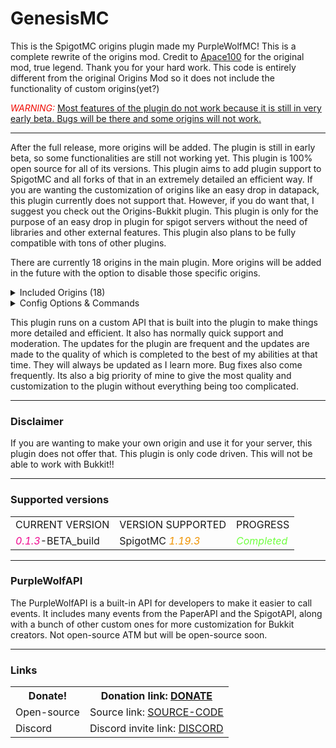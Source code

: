 <div class="markdown-body card"><div><div><div><h1>GenesisMC</h1>
<p>This is the SpigotMC origins plugin made my PurpleWolfMC!
This is a complete rewrite of the origins mod. Credit to <a href="https://modrinth.com/user/Apace" rel="noopener nofollow ugc">Apace100</a> for the original mod, true legend. Thank you for your hard work. This code is entirely different from the original Origins Mod so it does not include the functionality of custom origins(yet?)</p>
<p></p>
<p><font color="#f00900"><i>WARNING:</i></font> <u>Most features of the plugin do not work because it is still in very early beta. Bugs will be there and some origins will not work.</u></p>
<hr>
<p>After the full release, more origins will be added. The plugin is still in early beta, so some functionalities are still not working yet. This plugin is 100% open source for all of its versions. This plugin aims to add plugin support to SpigotMC and all forks of that in an extremely detailed an efficient way. If you are wanting the customization of origins like an easy drop in datapack, this plugin currently does not support that. However, if you do want that, I suggest you check out the Origins-Bukkit plugin. This plugin is only for the purpose of an easy drop in plugin for spigot servers without the need of libraries and other external features. This plugin also plans to be fully compatible with tons of other plugins.</p>
<p>There are currently 18 origins in the main plugin. More origins will be added in the future with the option to disable those specific origins.</p><details><summary>Included Origins (18)</summary>
<table>
<tbody>
<tr>
<th><pre><center><font color="#E000EE">   &lt;~~Origin~~&gt;   </font></center></pre></th>
<th><pre><center><font color="#3FD2E1">&lt;~~Abilities~~&gt;<center></center></font></center></pre></th>
<th><pre><center><font color="#3FD2E1">&lt;~~Weaknesses~~&gt;<center></center></font></center></pre></th>
<th><pre><center><font color="#3FD2E1">&lt;~~Description~~&gt;<center></center></font></center></pre></th>
</tr><tr>
<td><pre><h3><img src="https://encrypted-tbn0.gstatic.com/images?q=tbn:ANd9GcRkcCLCDlM5KYl958dxD6RvabJGLc5ha7Uk7OCtSeVjuQ&amp;s" alt="human" width="17" height="17"> Human </h3></pre></td>
<td><h5><li>Nothing: Enough said.</li></h5></td>
<td><h5><li>Still nothing</li></h5></td><td><i><h5>A normal Minecraft experience</h5></i></td>
</tr>
<tr>
<td><pre><h3><img src="https://www.linkpicture.com/q/2342502-small-removebg-preview-1.png" alt="enderian" width="17" height="17"> Enderian
</h3></pre>
</td>
<td>
<h5><li>
Teleportaion: You have an infinite ender pearl that deals no damage</li></h5>
<p></p>
<h5><li>
Delicate touch: You have silk touch hands
</li></h5>
<p></p>
<h5><li>
Bearer of Pearls: You drop 0-2 pearls at random upon death
</li></h5>
<p></p>
<h5><li>
Bretheren of the End: Enderman don't get mad at you upon looking at them
</li></h5>
</td>
<td>
<h5><li>Hydrophobia: You take damage while in contact with water</li></h5>
</td><td>
<h5><i>
Born as the children of the Ender Dragon. Enderians are capable of teleporting but are vulnerable to water
</i></h5>
</td>
</tr><tr>
<td><pre><h3><img src="https://www.linkpicture.com/q/download_1_-removebg-preview_17.png" alt="shulk" width="19" height="19"> Shulk </h3></pre></td><td>
<h5><li>Hoarder: You have 9 extra inventory slots(/shulker open), that you keep upon death</li>
<p></p>
<li>Sturdy Skin: Your skin has natural protection</li>
<p></p>
<li>Strong Arms: You can break natural stones without a pickaxe</li></h5>
</td><td>
<h5>
<li>Unwieldy: You cannot hold a shield upright</li>
<p></p>
<li>Large Appetite: You exhaust much quicker than others</li>
</h5>
</td><td>
<h5><i>
Related to Shulkers, the bodies of the Shulk are outfitted with a protective shell-like skin and have an extra inventory</i>
</h5>
</td>
</tr>
<tr>
<td><pre><h3><img height="17" width="17" alt="arachnid" src="https://www.linkpicture.com/q/images_1_-removebg-preview_13.png"> Arachnid </h3></pre></td><td><h5>
<li>SpiderMan: You can climb up walls, but not when in the rain.
</li>
<p></p>
<li>Weaver: You hinder your foes with cobwebs upon attacking them
</li>
</h5></td><td>
<h5>
<li>Squishable: You have 3 less hearts</li>
<p></p>
<li>Tiny Carnivore: You can only eat meat</li>
</h5>
</td>
<td>
<h5>
<i>
Their climbing abilities and the ability to trap their foes in spiderweb make the Arachnid perfect hunters.
</i>
</h5>
</td>
</tr>
<tr>
<td><pre><h3><img src="https://www.linkpicture.com/q/download_2_-removebg-preview_2.png" alt="creep" width="19" height="19"> Creep </h3></pre></td><td>
<h5>
<li>BOOOOOM: You can explode at will, but you take 5 hearts of damage</li>
<p></p>
<li>Camoflauge: You have green skin, like a creeper. Obviously.</li>
<p></p>
<li>You got a Friend in Me: Other creepers will not attack you</li>
<p></p>
<li>Sneaky: You make no sounds at night</li>
</h5>
</td>
<td>
<h5>
<li>Felinephobia: You are scared of cats, and you will take damage when you are close</li>
<p></p>
<li>Blast Resistant: You are blast resistant, but take extra damage from other types of attacks</li>
</h5>
</td>
<td>
<h5>
<i>Silent but deadly.. the Creep are skilled in the arts of stealth, but are TERRIBLY allergic to cats.</i>
</h5>
</td>
</tr><tr>
<td><pre><h3><img src="https://www.linkpicture.com/q/download_3_-removebg-preview_2.png" alt="phantom" width="19" height="19"> Phantom </h3></pre></td><td>
<h5>
<li>Translucent: You are slightly translucent, and at night you become more solid</li>
<p></p>
<li>Phasing: You can turn into your "Phantom Form", allowing you to walk through walls</li>
<p></p>
<li>Invisibility: While phantomized, you become fully invisible</li>
</h5>
</td>
<td>
<h5>
<li>Fragile Creature: You have 3 less hearts</li>
<p></p>
<li>Fast Metabolism: While in Phantom Form, you loose twice as much hunger.</li>
<p></p>
<li>Not Really a Vampire: You take damage from sunlight</li>
</h5>
</td>
<td>
<h5>
<i>As half-human and half-phantom beings, these creatures can switch between a Phantom and a normal form.</i>
</h5>
</td>
</tr><tr>
<td><pre><h3><img src="https://www.linkpicture.com/q/download_4_-removebg-preview.png" alt="slimeling" width="18" height="18"> Slimeling </h3></pre></td><td>
<h5>
<li>Bouncy: You bounce on any block as if it were a slime block</li>
<p></p>
<li>Not Very Solid: Upon being hit, you have a chance to split and create small slimes</li>
<p></p>
<li>Improved Jump: You have an improved jump</li>
<p></p>
<li>Great Leap: Upon shifting for 4 seconds(nothing in hand), you leap in the direction you are looking</li>
<p></p>
<li>Slimy Skin: You have the green translucent skin of a slime</li>
</h5>
</td>
<td>
<h5>
<li>Burnable: You burn when in hotter biomes</li>
</h5>
</td>
<td>
<h5>
<i>
Part Human, Part Slime. Very unpleasant to touch.
</i>
</h5>
</td>
</tr>
<tr>
<td><pre><h3><img src="https://www.linkpicture.com/q/download_5_-removebg-preview-1.png" alt="vexian" width="17" height="17"> Vexian </h3></pre></td><td>
<h5>
<li>Weightless Soul: You can fly. Really fast..
</li>
<p></p>
<li>Raging Vex: You gain strength 2 and speed 3 upon being hit for 2 seconds
</li>
<p></p>
<li>Matterless: You can fly through solid blocks
</li>
</h5>
</td>
<td>
<h5>
<li>Unholy Creature: You cannot wear armour made of iron, gold, or chainmail
</li>
<p></p>
<li>Bloodlust: You can only eat raw meat
</li>
<p></p>
<li>Little Demon: You are slower and MUCH weaker when in water</li>
</h5>
</td>
<td>
<h5>
<i>Born from the devilish spirits known as Vexes, these little ghosts use their wings and senses to vanquish thier foes</i>
</h5>
</td>
</tr>
<tr>
<td><pre><h3><img src="https://www.linkpicture.com/q/download_6_-removebg-preview.png" alt="blazeborn" width="18" height="18"> Blazeborn </h3></pre></td><td>
<h5>
<li>Born from Flames: Your natural spawn is in the Nether</li>
<p></p>
<li>Burning Wrath: When on fire, you deal additional damage</li>
<p></p>
<li>Fire Immunity: You are immune to all types of fire damage</li>
<p></p>
<li>Flames of the Nether: Upon hitting someone, they are set on fire</li>
<p></p>
<li>Hotblooded: Due to your hot body, venom burns up, making you immune to poison</li>
</h5>
</td>
<td>
<h5>
<li>To Hot for.. Uh.. Water?: You damage while in water, and Merlings deal more damage to you</li>
<p></p>
<li>Opposite Forces: You are much weaker in colder biomes and at high altitudes</li>
</h5>
</td>
<td>
<h5>
<i>Late descendants of the Blaze, the Blazeborn are naturally immune to the perils of the Nether.</i>
</h5>
</td>
</tr>
<tr>
<td><pre><h3><img src="https://www.linkpicture.com/q/download-removebg-preview_27.png" alt="starborne" width="18" height="18"> Starborne </h3></pre></td><td>
<h5>
<li>Wanderer of the Stars: You cannot sleep at night</li>
<p></p>
<li>Shooting Star: You can fling yourself into the air after a 5 second cooldown</li>
<p></p>
<li>Falling Stars: You can drop stars on your enemy every 30 seconds</li>
<p></p>
<li>Mysterious Power: When night falls, you will be granted a special gift from the stars above</li>
<p></p>
<li>Stargazer: When exposed to the stars, you gain speed and regeneration</li>
</h5>
</td>
<td>
<h5>
<li>Cold Vacuum: You are used to the coldness of space, so you take double damage from fire</li>
<p></p>
<li>Supernova: When you die, you explode into a supernova</li>
<p></p>
<li>Unknown Realms: Being in a realm without stars makes you weaker</li>
<p></p>
<li>Nonviolent: You have a chance to be imobilized upon taking damage, and your a vegitarian</li>
</h5>
</td>
<td>
<h5>
<i>Being born from the stars, you are a nonviolent, star-obsessed, mysterious, and potentially powerful entity that fell from the stars down to this blocky world we reside.</i>
</h5>
</td>
</tr>
<tr>
<td><pre><h3><img src="https://www.linkpicture.com/q/download_7_-removebg-preview.png" alt="merling" width="19" height="19"> Merling </h3></pre></td><td>
<h5>
<li>Wet Eyes: You vision underwater is nearly perfect</li>
<p></p>
<li>Fins: You can swim much faster underwater, and don't sink underwater</li>
<p></p>
<li>Luck of the Sea: You have increased fishing luck.</li>
</h5>
</td>
<td>
<h5>
<li>Gills: You can ONLY breathe underwater, when raining, you can breathe on land for a short time</li>
<p></p>
<li>Opposing Forces: You take significantly more damage from fire</li>
<p></p>
<li>please don't: don't eat fish, its cannabalism and thats gross. It gives you nausea.</li>
</h5>
</td>
<td>
<h5>
<i>These natural inhabitants of the ocean are not used to being out of the water for too long.</i>
</h5>
</td>
</tr>
<tr>
<td><pre><h3><img src="https://www.linkpicture.com/q/images_1_-removebg-preview-1_9.png" alt="allay" width="19" height="19"> Allay </h3></pre></td><td>
<h5>
<li>Little Fairy: You have small wings, you can fly and float</li>
<p></p>
<li>Blue Spirit: You are semi-translucent, half height, and glow in dark places. Also you're blue</li>
<p></p>
<li>Sounds of Music: You enjoy the sounds of music, and can use a jukebox as a respawn anchor</li>
<p></p>
<li>COOKIES: Cookies give the same saturation as steak.</li>
<p></p>
<li>Treasure Finder: You have increased chances of getting treasure loot and villagers will lower their prices for you</li>
</h5>
</td>
<td>
<h5>
<li>Kinda Flamable: You burn easily, you take extra fire damage and have half health</li>
<p></p>
<li>Friendly Angel: You don't like to harm animals, you get nauseous when eating meat</li>
</h5>
</td>
<td>
<h5>
<i>These friendly little Allays are the far decendants of this music and cookie loving fairy.</i>
</h5>
</td>
</tr>
<tr>
<td><pre><h3><img src="https://www.linkpicture.com/q/images_2_-removebg-preview_2.png" alt="rabbit" width="19" height="19"> Rabbit </h3></pre></td><td>
<h5>
&lt;lileap: you="" leap="" in="" the="" direction="" are="" looking=""&gt;
<p></p>
<li>Strong Hopper: You jump significantly higher</li>
<p></p>
<li>Shock Absorption: You take less fall damage</li>
<p></p>
<li>Delicious: You may drop a rabbit's foot when hit</li>
&lt;/lileap:&gt;</h5>
</td>
<td>
<h5>
<li>Picky Eater: You can only eat carrots and golden carrots</li>
<p></p>
<li>Fragile: You have 3 less hearts</li>
</h5>
</td>
<td>
<h5>
<i>These little furry bunnies are extremly good jumpers and have amazing agility. "JUMP GOOD"</i>
</h5>
</td>
</tr>
<tr>
<td><pre><h3><img src="https://www.linkpicture.com/q/download_8_-removebg-preview.png" alt="bumblebee" width="18" height="18"> Bumblebee </h3></pre></td><td>
<h5>
<li>Featherweight: You fall as gently to the ground as a feather</li>
<p></p>
<li>Poisonous: Hitting someone poisons them for 2 seconds</li>
<p></p>
<li>Bloom: You gain regeneration when near flowers</li>
<p></p>
<li>Flight: You can fly, just like a bee!(WHATT)</li>
</h5>
</td>
<td>
<h5>
<li>Nighttime: You are sleepy at night, you walk and fly slower</li>
<p></p>
<li>Lifespan: You have 3 less hearts</li>
<p></p>
<li>Rain: You cannot fly when in the rain and are weaker while wet</li>
</h5>
</td>
<td>
<h5>
<i>Bees are cool. They fly and enjoy flowers.</i>
</h5>
</td>
</tr>
<tr>
<td><pre><h3><img src="https://www.linkpicture.com/q/download_2_-removebg-preview-1.png" alt="elytrian" width="20" height="20"> Elytrian </h3></pre></td><td>
<h5>
<li>Winged: You have Elytra wings without needing to equip any</li>
<p></p>
<li>Gift of the Winds: Every 60 seconds, you can launch youself into the air</li>
<p></p>
<li>Aerial Combatant: You deal substantially more damage while in the air</li>
</h5>
</td>
<td><h5>
<li>Claustrophobia: Being somewhere with a low ceiling for too long will weaken you</li>
<p></p>
<li>Need for Mobility: You cannot wear any heavy armour with prot vaulues higher than chainmail</li>
<p></p>
<li>Brittle Bones: You take more damage from falling and flying into blocks</li>
</h5></td>
<td>
<h5>
<i>
Often flying around in the winds, Elytrians are uncomfortable when they don't have enough space above their head.
</i>
</h5>
</td>
</tr>
<tr>
<td><pre><h3><img src="https://www.linkpicture.com/q/download_9_-removebg-preview.png" alt="avian" width="19" height="19"> Avian </h3></pre></td><td>
<h5>
<li>
Featherweight: You fall as gently to the ground as a feather
</li>
<p></p>
<li>Tailwind: You are quicker on foot than others</li>
<p></p>
<li>Oviparous: Whenever you wake up in the morning, you lay an egg</li>
</h5>
</td>
<td>
<h5>
<li>Vegetarian: You cannot digest any meat</li>
<p></p>
<li>Fresh Air: When sleeping, you bed needs to be at an altitude of at least 100 blocks</li>
</h5>
</td>
<td>
<h5>
<i>The Avian race has lost their ability to fly a long time ago. Now these peaceful creatures can be seen gliding from one place to another.</i>
</h5>
</td>
</tr>
<tr>
<td><pre><h3><img src="https://www.linkpicture.com/q/download_10_-removebg-preview-1.png" alt="piglin" width="19" height="19"> Piglin </h3></pre></td><td>
<h5>
<li>I like to be SHINY: Golden tools deal extra damage and gold armour has more protection</li>
<p></p>
<li>Friendly Frenemies: Piglins won't attack you unless provoked</li>
<p></p>
<li>Nether Dweller: Your natural spawn is in the Nether, and can only eat meat</li>
</h5>
</td>
<td>
<h5>
<li>Colder Realms: When outside of the Nether, you zombify and become immune to fire and slower</li>
<p></p>
<li>BLUE FIRE SPOOKY: You are afraid of soul fire, becoming weaker when near it
</li>
</h5>
</td>
<td>
<h5>
<i>These evolved pigs love gold and shiny things. They have adapted to the harsh environments of the Nether and so they are weaker in other environments.</i>
</h5>
</td>
</tr>
<tr>
<td><h3><pre><img height="15" width="15" alt="dragonborne" src="https://www.linkpicture.com/q/download_11_-removebg-preview.png"> Dragonborne </pre></h3></td><td>
<h5>
<li>Mighty Wings: You spawn with a permanent Elytra that often breaks when hit. Can be repaired with a phantom membrane</li>
<p></p>
<li>Heart of a Dragon: You have 6 more hearts and can only eat meat</li>
<p></p>
<li>Breath of Fire: You can shoot a dragon fireball upon shift-clicking</li>
<p></p>
<li>Resistance: You take no knockback and have extremly tough skin</li>
<p></p>
<li>Hot Touch: You can light furnaces with your dragon fireball</li>
</h5>
</td>
<td><h5><li>Scary : Villagers are scared of you and will not trade with you</li></h5>
<h5>
<li>Scary : Villagers are scared of you and will not trade with you</li>
<p></p>
<li>Sharp Tips: You take more damage from arrows.</li>
<p></p>
<li>Weak Point: You take more damage if you are attacked from the back, and your wings have a higher chance of breaking</li>
</h5>
</td>
<td>
<h5>
<i>The mighty kings of the End have remarkable powers similar to the Ender Dragon, they have strange and unkown origins that have yet to be discovered.</i>
</h5>
</td>
</tr>
</tbody>
</table>
</details><details>
    <summary>Config Options &amp; Commands</summary>
    <table>
        <tbody>
            <tr><th>Command</th><th>Default Perm</th><th>Description &amp; Syntax</th></tr>
<tr>
    <td><code>/origins</code></td>
    <td><h5><pre>all players</pre></h5></td>
    <td><h5>Main origins command. Alias is /genesismc</h5></td>
</tr>
<tr>
    <td><code>/origins_choose</code></td>
    <td><h5><pre>any player that hasn't chosen yet</pre></h5></td>
    <td><h5>Opens choosing menu for players who have nto chosen yet. Origin can be changed afterward but ONLY by using the Orb of Origins.</h5></td>
</tr>
<tr>
    <td><code>/origins_help</code></td>
    <td><h5><pre>any player</pre></h5></td>
    <td><h5>Opens gui that shows your origin abilities and weaknesses.</h5></td>
</tr>
<tr>
    <td><code>/origins_commands</code></td>
    <td><h5><pre>any player</pre></h5></td>
    <td><h5>Sends sender a message with all commands in this list</h5></td>
</tr>
<tr>
    <td><code>/origins_reload</code></td>
    <td><h5><pre>operators only</pre></h5></td>
    <td><h5>Reloads all config files</h5></td>
</tr>
<tr>
    <td><code>/origins_purge_&lt;player&gt;</code></td>
    <td><h5><pre>operators only</pre></h5></td>
    <td><h5>Removes origin of the player selected</h5></td>
</tr>
<tr>
    <td><code>/origins_config</code></td>
    <td><h5><pre>operators and console only</pre></h5></td>
    <td><h5>Dumps config data into console. Meant for debug method to find bugs if things are not working. Will include more data soon like server type and other plugins installed.</h5></td>
</tr>
<tr>
    <td><code>/origins_texture</code></td>
    <td><h5><pre>all players</pre></h5></td>
    <td><h5>Enables/Disables texture pack for Orb of Origins</h5></td>
</tr>
<tr>
    <td><code>/shulker open</code></td>
    <td><h5><pre>any player with shulk origin</pre>
    </h5></td>
    <td><h5>Opens the extra inventory for the Shulk</h5></td>
</tr>
<tr>
    <td><code>/beta</code></td>
    <td><h5><pre>operators</pre></h5></td>
    <td><h5>Main command for beta systems. Must have beta set to true in plugin-config.yml</h5></td>
</tr>
        </tbody>
    </table>
</details>
<p>This plugin runs on a custom API that is built into the plugin to make things more detailed and efficient. It also has normally quick support and moderation. The updates for the plugin are frequent and the updates are made to the quality of which is completed to the best of my abilities at that time. They will always be updated as I learn more. Bug fixes also come frequently. Its also a big priority of mine to give the most quality and customization to the plugin without everything being too complicated.</p><hr>
<h3>Disclaimer</h3>
<p>If you are wanting to make your own origin and use it for your server, this plugin does not offer that. This plugin is only code driven. This will not be able to work with Bukkit!!</p><hr>
<h3>Supported versions</h3>
<p></p><table>
<tbody><tr><td>CURRENT VERSION</td><td>VERSION SUPPORTED</td>
<td>PROGRESS</td>
</tr><tr><td>
<font color="#f00990"><i>0.1.3</i></font>-BETA_build
</td>
<td>
SpigotMC <font color="#f09300"><i>1.19.3</i></font>
</td>
<td><font color="#70FF40"><i>Completed</i></font></td>
</tr>
</tbody></table><hr><p></p>
<h3>PurpleWolfAPI</h3><p></p>
<p>The PurpleWolfAPI is a built-in API for developers to make it easier to call events. It includes many events from the PaperAPI and the SpigotAPI, along with a bunch of other custom ones for more customization for Bukkit creators. Not open-source ATM but will be open-source soon.</p><hr><h3>Links</h3><p></p><table>
<thead>
</thead>
<tbody>
<tr>
<th>Donate!</th>
<th>Donation link: <a href="https://streamelements.com/PurpleWolfMC/tip" rel="noopener nofollow ugc">DONATE</a></th>
</tr><tr>
<td>Open-source</td>
<td>Source link: <a href="https://github.com/PurpleWolf1909/GenesisMC" rel="noopener nofollow ugc">SOURCE-CODE</a></td>
</tr><tr>
<td>Discord</td>
<td>Discord invite link: <a href="https://discord.com/invite/RKmQnU6SRt" rel="noopener nofollow ugc">DISCORD</a></td>
</tr>
</tbody>
</table>
</div></div></div></div>
